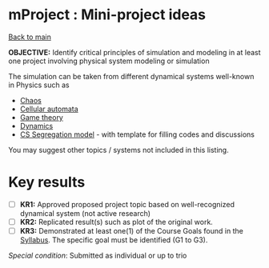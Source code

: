 # mProject : Mini-project ideas
[Back to main](../README.md)

**OBJECTIVE:** Identify critical principles of simulation and modeling in at least one project involving physical system modeling or simulation

The simulation can be taken from different dynamical systems well-known in Physics such as
 - [Chaos](./Chaos/README.md)
 - [Cellular automata](./Cellular-Automata/README.md)
 - [Game theory](./Game-Theory/README.md)
 - [Dynamics](./Dynamics/README.md)
 - [CS Segregation model](./mProject-1/README.md) - with template for filling codes and discussions

You may suggest other topics / systems not included in this listing.

# Key results
 - [ ] **KR1:** Approved proposed project topic based on well-recognized dynamical system (not active research)
 - [ ] **KR2:** Replicated result(s) such as plot of the original work.
 - [ ] **KR3:** Demonstrated at least one(1) of the Course Goals found in the [Syllabus](../SYLLABUS.md).
  The specific goal must be identified (G1 to G3).

*Special condition*: Submitted as individual or up to trio

